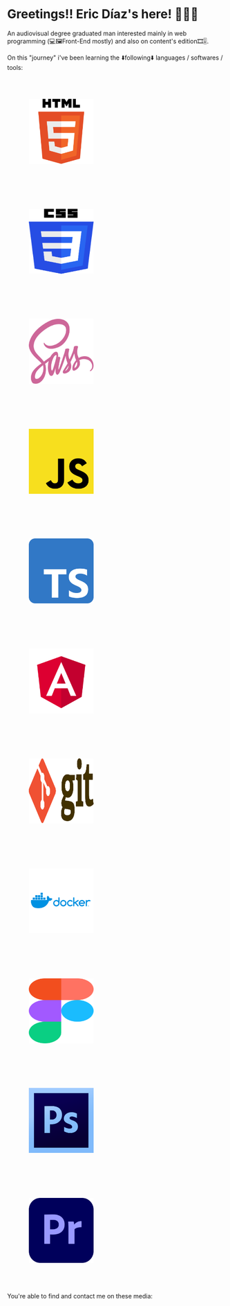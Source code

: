 # Greetings!! Eric Díaz's here! 🙋🏼‍♂️

An audiovisual degree graduated man interested mainly in web programming (💻🖼️Front-End mostly) and also on content's edition🎞️🎚️.

On this "journey" i've been learning the ⬇️following⬇️ languages / softwares / tools:



<div style="background-color: ffffff">
  <img src="readme_images/HTML5_logo.svg" style="margin: 10%" width="150px" height="150px" title="HTML5 logo"/> <img src="readme_images/CSS3_logo.svg" style="margin:   10%" width="150px" height="150px" title="CSS3 logo"/> <img src="readme_images/Sass_Logo.svg" style="margin: 10%" width="150px" height="150px" title="SCSS logo"/> <img src="readme_images/JavaScript_logo.svg" style="margin: 10%" width="150px" height="150px" title="JS logo"/> <img src="readme_images/Typescript_logo.svg" style="margin: 10%" width="150px" height="150px" title="TS logo"/> <img src="readme_images/Angular_logo.svg" style="margin: 10%" width="150px" height="150px" title="Angular logo"/>
  <img src="readme_images/Git-logo.svg" style="margin: 10%" width="150px" height="150px" title="Git logo"/>
  <img src="readme_images/docker-vector-logo.svg" style="margin: 10%" width="150px" height="150px" title="Docker logo"/>
  <img src="readme_images/Figma-logo.svg" style="margin: 10%" width="150px" height="150px" title="Figma logo"/>
  <img src="readme_images/Adobe_Photoshop_CS6_icon.svg" style="margin: 10%" width="150px" height="150px" title="Adobe Photoshop CS6 logo"/>
  <img src="readme_images/Adobe_Premiere_Pro_icon.svg" style="margin: 10%" width="150px" height="150px" title="Adobe Premiere Pro logo"/>
</div>



You're able to find and contact me on these media:



<!--
**EricDiCiv5/EricDiCiv5** is a ✨ _special_ ✨ repository because its `README.md` (this file) appears on your GitHub profile.

Here are some ideas to get you started:

- 🔭 I’m currently working on ...
- 🌱 I’m currently learning ...
- 👯 I’m looking to collaborate on ...
- 🤔 I’m looking for help with ...
- 💬 Ask me about ...
- 📫 How to reach me: ...
- 😄 Pronouns: ...
- ⚡ Fun fact: ...
-->
